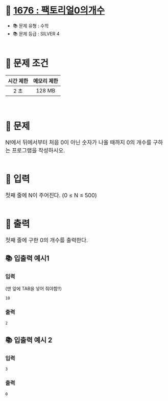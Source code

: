 # 📌 [ 1676 : 팩토리얼0의개수 ](https://www.acmicpc.net/problem/1676)
- 📚 문제 유형 : 수학
- 📚 문제 등급 : SILVER 4
  <br/><br/>

# 📌 문제 조건

|시간 제한|메모리 제한|
|:------:|:---:|
|2 초|128 MB|
<br/>

# 📌 문제
<div style="font-size: 17px">
N!에서 뒤에서부터 처음 0이 아닌 숫자가 나올 때까지 0의 개수를 구하는 프로그램을 작성하시오.
</div>
<br/>

# 📌 입력
<div style="font-size: 17px">
첫째 줄에 N이 주어진다. (0 ≤ N ≤ 500)
</div>
<br/>

# 📌 출력
<div style="font-size: 17px">
첫째 줄에 구한 0의 개수를 출력한다.
</div>

## 📚 입출력 예시1
### 입력
(맨 앞에 TAB을 넣어 줘야함!!)

    10

### 출력
    2

## 📚 입출력 예시 2

### 입력
    3

### 출력
    0

